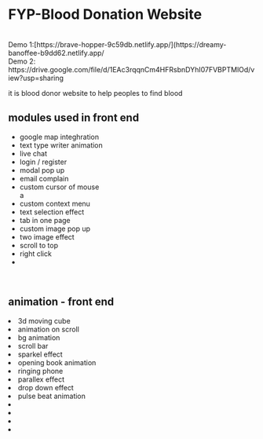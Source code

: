 # FYP-Blood Donation Website
<br/>
Demo 1:[https://brave-hopper-9c59db.netlify.app/](https://dreamy-banoffee-b9dd62.netlify.app/ <br/>
Demo 2: https://drive.google.com/file/d/1EAc3rqqnCm4HFRsbnDYhI07FVBPTMlOd/view?usp=sharing


it is blood donor website to help peoples to find blood

<h2>modules used in front end</h2>
<ul>
  <li>google map integhration</li>
  <li>text type writer animation</li>
  <li>live chat</li>
  <li>login / register</li>
  <li>modal pop up</li>
  <li>email complain</li>
  <li>custom cursor of mouse </li>a
  <li>custom context menu</li>
  <li>text selection effect</li>
  <li>tab in one page</li>
  <li>custom image pop up</li>
  <li>two image effect</li>
  <li>scroll to top</li>
  <li>right click</li>
  <li></li>
  
  </ul>  
  <br/>
<h2>animation - front end</h2>
  
  </ul>  
  <li>3d moving cube</li>
  <li>animation on scroll</li>
  <li>bg animation</li>
  <li>scroll bar</li>
  
  <li>sparkel effect</li>
  <li>opening book animation</li>
  <li>ringing phone</li>
  <li>parallex effect</li>
  <li>drop down effect</li>
  <li>pulse beat animation</li>
  <li></li>

  <li></li>
  <li></li>
  <li></li>
  
  
  
  </ul>
